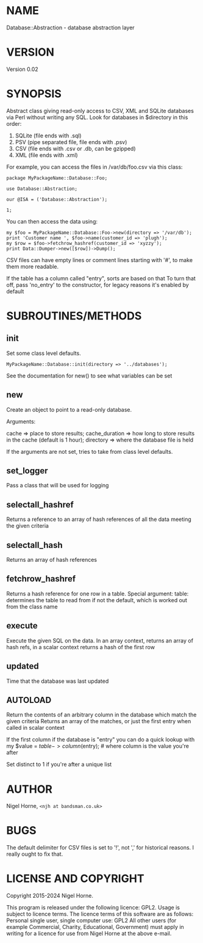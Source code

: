 # NAME

Database::Abstraction - database abstraction layer

# VERSION

Version 0.02

# SYNOPSIS

Abstract class giving read-only access to CSV, XML and SQLite databases via Perl without writing any SQL.
Look for databases in $directory in this order:
1) SQLite (file ends with .sql)
2) PSV (pipe separated file, file ends with .psv)
3) CSV (file ends with .csv or .db, can be gzipped)
4) XML (file ends with .xml)

For example, you can access the files in /var/db/foo.csv via this class:

    package MyPackageName::Database::Foo;

    use Database::Abstraction;

    our @ISA = ('Database::Abstraction');

    1;

You can then access the data using:

    my $foo = MyPackageName::Database::Foo->new(directory => '/var/db');
    print 'Customer name ', $foo->name(customer_id => 'plugh');
    my $row = $foo->fetchrow_hashref(customer_id => 'xyzzy');
    print Data::Dumper->new([$row])->Dump();

CSV files can have empty lines or comment lines starting with '#',
to make them more readable.

If the table has a column called "entry", sorts are based on that
To turn that off, pass 'no\_entry' to the constructor, for legacy
reasons it's enabled by default

# SUBROUTINES/METHODS

## init

Set some class level defaults.

    MyPackageName::Database::init(directory => '../databases');

See the documentation for new() to see what variables can be set

## new

Create an object to point to a read-only database.

Arguments:

cache => place to store results;
cache\_duration => how long to store results in the cache (default is 1 hour);
directory => where the database file is held

If the arguments are not set, tries to take from class level defaults.

## set\_logger

Pass a class that will be used for logging

## selectall\_hashref

Returns a reference to an array of hash references of all the data meeting
the given criteria

## selectall\_hash

Returns an array of hash references

## fetchrow\_hashref

Returns a hash reference for one row in a table.
Special argument: table: determines the table to read from if not the default,
which is worked out from the class name

## execute

Execute the given SQL on the data.
In an array context, returns an array of hash refs,
in a scalar context returns a hash of the first row

## updated

Time that the database was last updated

## AUTOLOAD

Return the contents of an arbitrary column in the database which match the
given criteria
Returns an array of the matches, or just the first entry when called in
scalar context

If the first column if the database is "entry" you can do a quick lookup with
    my $value = $table->column($entry);	# where column is the value you're after

Set distinct to 1 if you're after a unique list

# AUTHOR

Nigel Horne, `<njh at bandsman.co.uk>`

# BUGS

The default delimiter for CSV files is set to '!', not ',' for historical reasons.
I really ought to fix that.

# LICENSE AND COPYRIGHT

Copyright 2015-2024 Nigel Horne.

This program is released under the following licence: GPL2.
Usage is subject to licence terms.
The licence terms of this software are as follows:
Personal single user, single computer use: GPL2
All other users (for example Commercial, Charity, Educational, Government)
must apply in writing for a licence for use from Nigel Horne at the
above e-mail.
